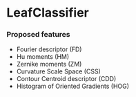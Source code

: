 # LeafClassifier

### Proposed features
* Fourier descriptor (FD)
* Hu moments (HM)
* Zernike moments (ZM)
* Curvature Scale Space (CSS)
* Contour Centroid descriptor (CDD)
* Histogram of Oriented Gradients (HOG)
